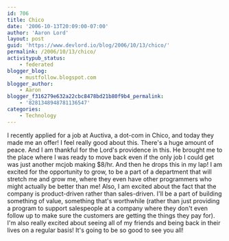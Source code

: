 ```yaml
---
id: 706
title: Chico
date: '2006-10-13T20:09:00-07:00'
author: 'Aaron Lord'
layout: post
guid: 'https://www.devlord.io/blog/2006/10/13/chico/'
permalink: /2006/10/13/chico/
activitypub_status:
    - federated
blogger_blog:
    - mustfollow.blogspot.com
blogger_author:
    - Aaron
blogger_f316279e632a22cbc8478bd21b80f9b4_permalink:
    - '8281348948781136547'
categories:
    - Technology
---
```


I recently applied for a job at Auctiva, a dot-com in Chico, and today they made me an offer!  I feel really good about this.  There's a huge amount of peace.  And I am thankful for the Lord's providence in this.  He brought me to the place where I was ready to move back even if the only job I could get was just another mcjob making $8/hr.  And then he drops this in my lap!  I am excited for the opportunity to grow, to be a part of a department that will stretch me and grow me, where they even have other programmers who might actually be better than me!  Also, I am excited about the fact that the company is product-driven rather than sales-driven.  I'll be a part of building something of value, something that's worthwhile (rather than just providing a program to support salespeople at a company where they don't even follow up to make sure the customers are getting the things they pay for).  I'm also really excited about seeing all of my friends and being back in their lives on a regular basis! It's going to be so good to see you all!<div class="blogger-post-footer"><img width='1' height='1' src='' alt='' /></div>